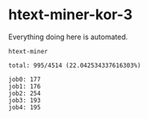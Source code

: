 # htext-miner-kor-3

Everything doing here is automated.

```
htext-miner

total: 995/4514 (22.042534337616303%)

job0: 177
job1: 176
job2: 254
job3: 193
job4: 195
```